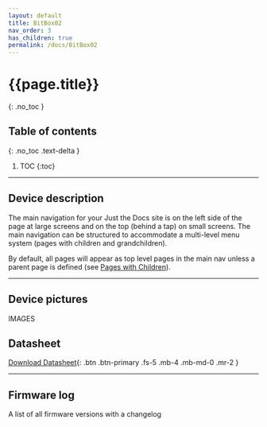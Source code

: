 ```yaml
---
layout: default
title: BitBox02
nav_order: 3
has_children: true
permalink: /docs/BitBox02
---
```


# {{page.title}}
{: .no_toc }

## Table of contents
{: .no_toc .text-delta }

1. TOC
{:toc}

---

## Device description

The main navigation for your Just the Docs site is on the left side of the page at large screens and on the top (behind a tap) on small screens. The main navigation can be structured to accommodate a multi-level menu system (pages with children and grandchildren).

By default, all pages will appear as top level pages in the main nav unless a parent page is defined (see [Pages with Children](#pages-with-children)).

---

## Device pictures

IMAGES


## Datasheet


[Download Datasheet](){: .btn .btn-primary .fs-5 .mb-4 .mb-md-0 .mr-2 }


---

## Firmware log
A list of all firmware versions with a changelog
